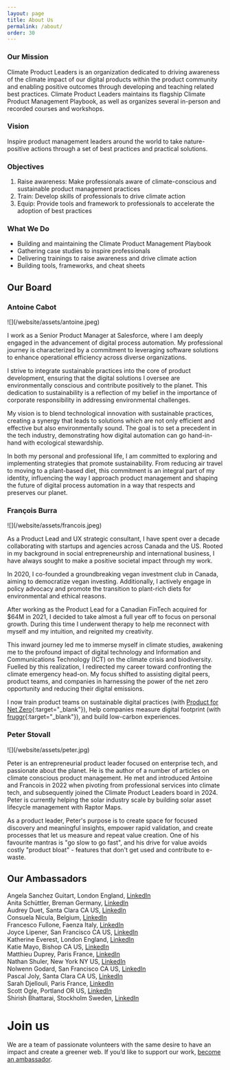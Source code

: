 ```yaml
---
layout: page
title: About Us
permalink: /about/
order: 30
---
```



<!-- <div markdown="1" class="about-us-links">
  <img src="/website/assets/climate-icons/Email.svg">
  <a href="mailto:hey@climateproductleaders.org">hey@climateproductleaders.org</a>

  <img src="/website/assets/climate-icons/LinkedIn.png">
  <a href="https://www.linkedin.com/company/climate-product-leaders/" target="_blank">Climate Product Leaders on LinkedIn</a>
</div> -->

### Our Mission

Climate Product Leaders is an organization dedicated to driving awareness of the climate impact of our digital products within the product community and enabling positive outcomes through developing and teaching related best practices. Climate Product Leaders maintains its flagship Climate Product Management Playbook, as well as organizes several in-person and recorded courses and workshops.

### Vision

Inspire product management leaders around the world to take nature-positive actions through a set of best practices and practical solutions.

### Objectives

1. Raise awareness: Make professionals aware of climate-conscious and sustainable product management practices  
2. Train: Develop skills of professionals to drive climate action  
3. Equip: Provide tools and framework to professionals to accelerate the adoption of best practices

### What We Do

* Building and maintaining the Climate Product Management Playbook  
* Gathering case studies to inspire professionals  
* Delivering trainings to raise awareness and drive climate action  
* Building tools, frameworks, and cheat sheets

## Our Board

### Antoine Cabot

<div markdown="1" class="about-us-photo">
![](/website/assets/antoine.jpeg)
</div>

I work as a Senior Product Manager at Salesforce,
where I am deeply engaged in the advancement of digital
process automation. My professional journey is characterized
by a commitment to leveraging software solutions to
enhance operational efficiency across diverse organizations.

I strive to integrate sustainable practices into the core of
product development, ensuring that the digital solutions
I oversee are environmentally conscious and contribute
positively to the planet. This dedication to sustainability is
a reflection of my belief in the importance of corporate
responsibility in addressing environmental challenges.

My vision is to blend technological innovation with
sustainable practices, creating a synergy that leads to
solutions which are not only efficient and effective but also
environmentally sound. The goal is to set a precedent in the
tech industry, demonstrating how digital automation can go
hand-in-hand with ecological stewardship.

In both my personal and professional life, I am committed
to exploring and implementing strategies that promote sustainability. From reducing air travel to moving to a plant-based diet, this commitment is an integral part of my identity, influencing the way I approach product management and shaping the future of digital process automation in a way that respects and preserves our planet.

### François Burra

<div markdown="1" class="about-us-photo">
![](/website/assets/francois.jpeg)
</div>

As a Product Lead and UX strategic consultant, I have spent
over a decade collaborating with startups and agencies across
Canada and the US. Rooted in my background in social
entrepreneurship and international business, I have always
sought to make a positive societal impact through my work.

In 2020, I co-founded a groundbreaking vegan investment club
in Canada, aiming to democratize vegan investing. Additionally,
I actively engage in policy advocacy and promote the transition
to plant-rich diets for environmental and ethical reasons.

After working as the Product Lead for a Canadian FinTech
acquired for $64M in 2021, I decided to take almost a full year off
to focus on personal growth. During this time I underwent therapy
to help me reconnect with myself and my intuition, and reignited
my creativity.

This inward journey led me to immerse myself in climate studies,
awakening me to the profound impact of digital technology and
Information and Communications Technology (ICT) on the climate
crisis and biodiversity. Fuelled by this realization, I redirected my
career toward confronting the climate emergency head-on. My
focus shifted to assisting digital peers, product teams, and
companies in harnessing the power of the net zero opportunity
and reducing their digital emissions.

I now train product teams on sustainable digital practices (with
[Product for Net Zero](https://productfornetzero.com/){:target="_blank"}), help companies measure digital footprint
(with [fruggr](https://www.fruggr.io/){:target="_blank"}), and build low-carbon experiences.

### Peter Stovall

<div markdown="1" class="about-us-photo">
![](/website/assets/peter.jpg)
</div>


Peter is an entrepreneurial product leader focused on enterprise tech, and passionate about the planet. He is the author of a number of articles on climate conscious product management. He met and introduced Antoine and Francois in 2022 when pivoting from professional services into climate tech, and subsequently joined the Climate Product Leaders board in 2024. Peter is currently helping the solar industry scale by building solar asset lifecycle management with Raptor Maps.

As a product leader, Peter's purpose is to create space for focused discovery and meaningful insights, empower rapid validation, and create processes that let us measure and repeat value creation. One of his favourite mantras is "go slow to go fast", and his drive for value avoids costly "product bloat" - features that don't get used and contribute to e-waste.

## Our Ambassadors

Angela Sanchez Guitart, London England, [LinkedIn](https://www.linkedin.com/in/angelasanchezguitart/)   
Anita Schüttler, Breman Germany, [LinkedIn](https://www.linkedin.com/in/anita-sch%C3%BCttler-21095023b/)   
Audrey Duet, Santa Clara CA US, [LinkedIn](https://www.linkedin.com/in/audreyduet/)  
Consuela Nicula, Belgium, [LinkedIn](https://www.linkedin.com/in/consuelanicula/)  
Francesco Fullone, Faenza Italy, [LinkedIn](https://www.linkedin.com/in/fullo/)   
Joyce Lipener, San Francisco CA US, [LinkedIn](https://www.linkedin.com/in/jlipener/)   
Katherine Everest, London England, [LinkedIn](https://www.linkedin.com/in/katherineeverest/)   
Katie Mayo, Bishop CA US, [LinkedIn](https://www.linkedin.com/in/katiemayo/)   
Matthieu Duprey, Paris France, [LinkedIn](https://www.linkedin.com/in/matthieuduprey/)  
Nathan Shuler, New York NY US, [LinkedIn](https://www.linkedin.com/in/nathanshuler/)  
Nolwenn Godard, San Francisco CA US, [LinkedIn](https://www.linkedin.com/in/nolwenngodard/)   
Pascal Joly, Santa Clara CA US, [LinkedIn](https://www.linkedin.com/in/pascaljoly/)  
Sarah Djellouli, Paris France, [LinkedIn](https://www.linkedin.com/in/sarah-djellouli-strategy-business-development-impact/)  
Scott Ogle, Portland OR US, [LinkedIn](https://www.linkedin.com/in/scogle/)   
Shirish Bhattarai, Stockholm Sweden, [LinkedIn](https://www.linkedin.com/in/shirishbt/)

# Join us

We are a team of passionate volunteers with the same desire to have an impact and create a greener web. If you’d like to support our work, [become an ambassador](/website/get-involved/). 